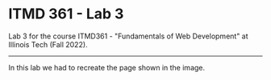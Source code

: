 # ITMD 361 - Lab 3
Lab 3 for the course ITMD361 - "Fundamentals of Web Development" at Illinois Tech (Fall 2022).

---

In this lab we had to recreate the page shown in the image.
